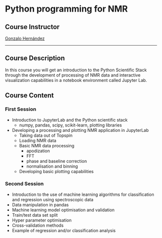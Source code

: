 # Python programming for NMR

## Course Instructor
[Gonzalo Hernández](http:/github.com/gonzhd)

---
## Course Description
In this course you will get an introduction to the Python Scientific Stack through
the development of processing of NMR data and interactive visualization capabilities 
in a notebook environment called Jupyter Lab.
 
## Course Content

### First Session
* Introduction to JupyterLab and the Python scientific stack
  * numpy, pandas, scipy, scikit-learn, plotting libraries
* Developing a processing and plotting NMR application in JupyterLab
    * Taking data out of Topspin
    * Loading NMR data
    * Basic NMR data processing 
      * apodization
      * FFT
      * phase and baseline correction
      * normalisation and binning 
    * Developing basic plotting capabilities

### Second Session
* Introduction to the use of machine learning algorithms for classification and regression 
  using spectroscopic data
* Data manipulation in pandas
* Machine learning model optimisation and validation
* Train/test data set split
* Hyper parameter optimisation
* Cross-validation methods
* Example of regression and/or classification analysis